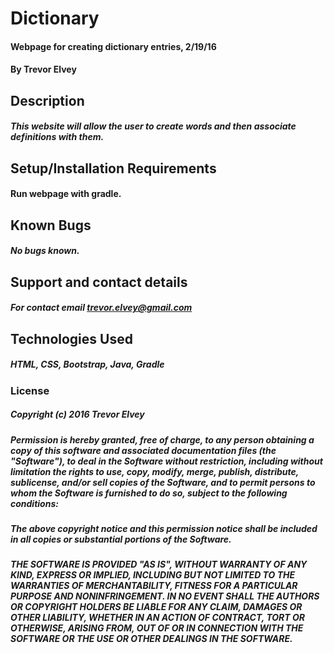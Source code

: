 # Dictionary

#### Webpage for creating dictionary entries, 2/19/16

#### By Trevor Elvey

## Description

##### This website will allow the user to create words and then associate definitions with them.

## Setup/Installation Requirements

#### Run webpage with gradle.

## Known Bugs

##### No bugs known.

## Support and contact details

##### For contact email trevor.elvey@gmail.com

## Technologies Used

##### HTML, CSS, Bootstrap, Java, Gradle

### License

##### Copyright (c) 2016 Trevor Elvey

##### Permission is hereby granted, free of charge, to any person obtaining a copy of this software and associated documentation files (the "Software"), to deal in the Software without restriction, including without limitation the rights to use, copy, modify, merge, publish, distribute, sublicense, and/or sell copies of the Software, and to permit persons to whom the Software is furnished to do so, subject to the following conditions:

##### The above copyright notice and this permission notice shall be included in all copies or substantial portions of the Software.

##### THE SOFTWARE IS PROVIDED "AS IS", WITHOUT WARRANTY OF ANY KIND, EXPRESS OR IMPLIED, INCLUDING BUT NOT LIMITED TO THE WARRANTIES OF MERCHANTABILITY, FITNESS FOR A PARTICULAR PURPOSE AND NONINFRINGEMENT. IN NO EVENT SHALL THE AUTHORS OR COPYRIGHT HOLDERS BE LIABLE FOR ANY CLAIM, DAMAGES OR OTHER LIABILITY, WHETHER IN AN ACTION OF CONTRACT, TORT OR OTHERWISE, ARISING FROM, OUT OF OR IN CONNECTION WITH THE SOFTWARE OR THE USE OR OTHER DEALINGS IN THE SOFTWARE.
